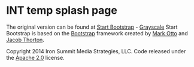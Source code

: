 # INT temp splash page


The original version can be found at [Start Bootstrap](http://startbootstrap.com/) - [Grayscale](http://startbootstrap.com/template-overviews/grayscale/)
Start Bootstrap is based on the [Bootstrap](http://getbootstrap.com/) framework created by [Mark Otto](https://twitter.com/mdo) and [Jacob Thorton](https://twitter.com/fat).


Copyright 2014 Iron Summit Media Strategies, LLC. Code released under the [Apache 2.0](https://github.com/IronSummitMedia/startbootstrap-grayscale/blob/gh-pages/LICENSE) license.
